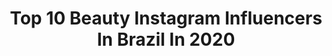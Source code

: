 ---
title: Top 10 Beauty Instagram Influencers In Brazil In 2020
description: >-
  Find top beauty Instagram influencers in Brazil in 2020. Most popular hashtags: #makeup #fashion #makeuptutorial #maquiagem.
platform: Instagram
profiles:
  - username: "yasminlsilva"
    fullname: >-
      YASMIN SILVA
    location: "Brazil"
    followers: 56080
    engagement: 882
    commentsToLikes: 0.272536
    avatar: "https://scontent-lhr8-1.cdninstagram.com/v/t51.2885-19/s320x320/89472049_202182691037521_4963971373622886400_n.jpg?_nc_ht=scontent-lhr8-1.cdninstagram.com&_nc_ohc=VI4A5DNqOeQAX_ZLJKt&oh=83e49fa4f06eb1bc3945a64d61eb052c&oe=5EB91B92"
    verified: false
    hashtags: "#tudosobcontrole, #filmesonline, #rel, #bbb20"
  - username: "jamillerafic"
    fullname: >-
      Jamille Rafic
    location: "Brazil"
    followers: 16564
    engagement: 873
    commentsToLikes: 0.191657
    avatar: "https://scontent-bos3-1.cdninstagram.com/v/t51.2885-19/s320x320/92745315_150140626401621_383419792167534592_n.jpg?_nc_ht=scontent-bos3-1.cdninstagram.com&_nc_ohc=4iOTSK8-UBsAX_EImND&oh=1bf30d32799d670cc1bd5db9dc3ff5ef&oe=5EBACC0E"
    verified: false
    hashtags: "#makeuplife, #underratedmua, #makeupaddict, #makeupblogger"
  - username: "maahway"
    fullname: >-
      Matheus
    location: "Brazil"
    followers: 2192
    engagement: 2844
    commentsToLikes: 0.482765
    avatar: "https://scontent-bos3-1.cdninstagram.com/v/t51.2885-19/s320x320/75300788_819338385149195_2541830661602279424_n.jpg?_nc_ht=scontent-bos3-1.cdninstagram.com&_nc_ohc=mPxHRDBFoVMAX9LR5u_&oh=4097af28c7e25422d958136ff4fd1442&oe=5EBABAB6"
    verified: false
    hashtags: "#queen, #drag, #chromatica, #fashion"
  - username: "lurygrabovski"
    fullname: >-
      Lury Grabovski
    location: "Brazil"
    followers: 18439
    engagement: 930
    commentsToLikes: 0.137790
    avatar: "https://scontent-ams4-1.cdninstagram.com/v/t51.2885-19/s320x320/91797447_1056837238035514_4034874848332218368_n.jpg?_nc_ht=scontent-ams4-1.cdninstagram.com&_nc_ohc=TsXxQV5_37YAX-0scqd&oh=d777df786f7470346cb9d429e7fb389f&oe=5EB7BDB4"
    verified: false
    hashtags: ""
  - username: "dapariz"
    fullname: >-
      Dainara Pariz
    location: "Brazil"
    followers: 3251867
    engagement: 575
    commentsToLikes: 0.078174
    avatar: "https://scontent-lhr8-1.cdninstagram.com/v/t51.2885-19/s320x320/92721720_606666633263768_9085111786851532800_n.jpg?_nc_ht=scontent-lhr8-1.cdninstagram.com&_nc_ohc=VCKLvyzeozEAX_my9gs&oh=4298e2ecd77108d3f545daca9374abb9&oe=5EBC78B6"
    verified: true
    hashtags: ""
  - username: "gabshoffmann"
    fullname: >-
      Gabriela Hoffmann
    location: "Brazil"
    followers: 11081
    engagement: 1190
    commentsToLikes: 0.069855
    avatar: "https://scontent-nrt1-1.cdninstagram.com/v/t51.2885-19/s320x320/92319134_1324563091072959_5164558140326281216_n.jpg?_nc_ht=scontent-nrt1-1.cdninstagram.com&_nc_ohc=QyeUW6Ul0N8AX8EDQWY&oh=e68a022015bdc3ba7240587d5b0d9c6b&oe=5EB6AC45"
    verified: false
    hashtags: "#summer, #wednesday, #20years, #tattoo"
  - username: "leticiabnavarro"
    fullname: >-
      Letíciα Nαvαrro ❥
    location: "Brazil"
    followers: 22912
    engagement: 796
    commentsToLikes: 0.235349
    avatar: "https://scontent-lhr8-1.cdninstagram.com/v/t51.2885-19/s320x320/92237012_869268936924318_2846766441900802048_n.jpg?_nc_ht=scontent-lhr8-1.cdninstagram.com&_nc_ohc=95EQYO8_RNEAX9-QFoT&oh=969b498e30d41b100829a6a40e605253&oe=5EBC277E"
    verified: false
    hashtags: "#beleza, #lookdodia, #girl, #makeup"
  - username: "euosol"
    fullname: >-
      ⠀⠀⠀S O L ☀️
    location: "Brazil"
    followers: 18549
    engagement: 716
    commentsToLikes: 0.161175
    avatar: "https://scontent-nrt1-1.cdninstagram.com/v/t51.2885-19/s320x320/84629054_172018054239859_3460395514766295040_n.jpg?_nc_ht=scontent-nrt1-1.cdninstagram.com&_nc_ohc=yatnqLJZ-1MAX8GlT2j&oh=5222dd01a21ed9b30f270e1b341fa98f&oe=5E9A7FF1"
    verified: false
    hashtags: "#teamsthe, #pinceldagaychallenge, #dontrushchallenge, #moletonchallenge"
  - username: "gabihmachado"
    fullname: >-
      Gabih Machado
    location: "Brazil"
    followers: 476678
    engagement: 504
    commentsToLikes: 0.038268
    avatar: "https://scontent-lht6-1.cdninstagram.com/v/t51.2885-19/s320x320/90803083_201850181240419_8916384658053136384_n.jpg?_nc_ht=scontent-lht6-1.cdninstagram.com&_nc_ohc=7rYoSdmG1ZoAX-MLvsE&oh=b182b34e9fca4b784200af4cefb6806c&oe=5EBA07E8"
    verified: false
    hashtags: "#hudabeauty, #12shades, #yellowmakeup, #bridemakeup"
  - username: "lauura.miranda"
    fullname: >-
      
    location: "Brazil"
    followers: 203106
    engagement: 572
    commentsToLikes: 0.146757
    avatar: "https://scontent-lhr8-1.cdninstagram.com/v/t51.2885-19/s320x320/92232820_219566709317020_822642999195336704_n.jpg?_nc_ht=scontent-lhr8-1.cdninstagram.com&_nc_ohc=lVZsO_uOT58AX_voyYH&oh=dc2ae59d13c450a5f870deeba58862d9&oe=5EB9FEC9"
    verified: false
    hashtags: ""
---